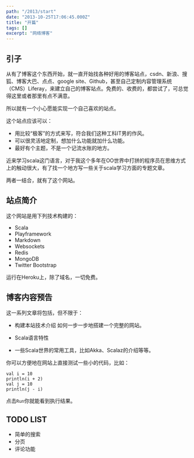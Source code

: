 ```yaml
---
path: "/2013/start"
date: "2013-10-25T17:06:45.000Z"
title: "开篇"
tags: []
excerpt: "网络博客"
---
```


## 引子

从有了博客这个东西开始，就一直开始找各种好用的博客站点，csdn、新浪、搜狐、博客大巴、点点、google site、Github，甚至自己定制内容管理系统（CMS）Liferay，来建立自己的博客站点。免费的、收费的，都尝试了，可总觉得这里或者那里有点不满意。

所以就有一个小心愿能实现一个自己喜欢的站点。

这个站点应该可以：

* 用比较“极客”的方式来写，符合我们这种工科IT男的作风。
* 可以很灵活地定制，想加什么功能就加什么功能。
* 最好有个主题，不是一个记流水账的地方。

近来学习scala这门语言，对于我这个多年在OO世界中打拼的程序员在思维方式上的触动很大，有了找一个地方写一些关于scala学习方面的专题文章。

两者一结合，就有了这个网站。

## 站点简介
这个网站是用下列技术构建的：

* Scala
* Playframework
* Markdown
* Websockets
* Redis
* MongoDB
* Twitter Bootstrap

运行在Heroku上，除了域名，一切免费。

## 博客内容预告
这一系列文章将包括，但不限于：

* 构建本站技术介绍
如何一步一步地搭建一个完整的网站。

* Scala语言特性
* 一些Scala世界的常用工具，比如Akka、Scalaz的介绍等等。

你可以方便地在网站上直接测试一些小的代码，比如：

<!-- language:lang-scala run -->
    val i = 10
    println(i + 2)
    val j = 10
    println(j - i)

点击`Run`你就能看到执行结果。

## TODO LIST

* 简单的搜索
* 分页
* 评论功能